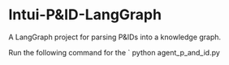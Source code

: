 # Intui-P&ID-LangGraph

A LangGraph project for parsing P&IDs into a knowledge graph.


Run the following command for the 
` python agent_p_and_id.py 
